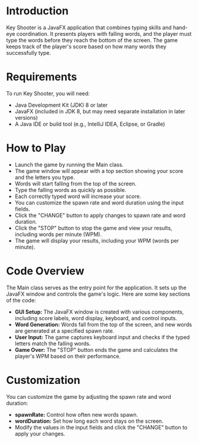 # Introduction 
Key Shooter is a JavaFX application that combines typing skills and hand-eye coordination. 
It presents players with falling words, and the player must type the words before they reach the bottom of the screen. 
The game keeps track of the player's score based on how many words they successfully type.
# Requirements
To run Key Shooter, you will need:
* Java Development Kit (JDK) 8 or later
* JavaFX (included in JDK 8, but may need separate installation in later versions)
* A Java IDE or build tool (e.g., IntelliJ IDEA, Eclipse, or Gradle)
# How to Play
* Launch the game by running the Main class.
* The game window will appear with a top section showing your score and the letters you type.
* Words will start falling from the top of the screen.
* Type the falling words as quickly as possible.
* Each correctly typed word will increase your score.
* You can customize the spawn rate and word duration using the input fields.
* Click the "CHANGE" button to apply changes to spawn rate and word duration.
* Click the "STOP" button to stop the game and view your results, including words per minute (WPM).
* The game will display your results, including your WPM (words per minute).
# Code Overview
The Main class serves as the entry point for the application. It sets up the JavaFX window and controls the game's logic. Here are some key sections of the code:
* **GUI Setup:** The JavaFX window is created with various components, including score labels, word display, keyboard, and control inputs.
* **Word Generation:** Words fall from the top of the screen, and new words are generated at a specified spawn rate.
* **User Input:** The game captures keyboard input and checks if the typed letters match the falling words.
* **Game Over:** The "STOP" button ends the game and calculates the player's WPM based on their performance.
# Customization
You can customize the game by adjusting the spawn rate and word duration:
* **spawnRate:** Control how often new words spawn.
* **wordDuration:** Set how long each word stays on the screen.
* Modify the values in the input fields and click the "CHANGE" button to apply your changes.
